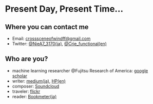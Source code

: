 # Present Day, Present Time...

## Where you can contact me

- Email: crosssceneofwindff@gmail.com
- Twitter: [@NieA7_3170(ja)](https://twitter.com/NieA7_3170), [@Crie_functional(en)](https://twitter.com/Crie_functional)

## Who are you?

- machine learning researcher @Fujitsu Research of America: [google scholar](https://scholar.google.com/citations?user=tzKL43UAAAAJ&hl=en)
- writer: [medium(ja)](https://medium.com/@crosssceneofwindff), [HP(en)](https://seriallain3170.github.io/)
- composer: [Soundcloud](https://soundcloud.com/lento-3)
- traveler: [flickr](https://www.flickr.com/photos/197623303@N08/)
- reader: [Bookmeter(ja)](https://bookmeter.com/users/1378090)

